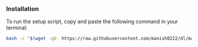 ### Installation

To run the setup script, copy and paste the following command in your terminal:

```bash
bash -c "$(wget -qO- https://raw.githubusercontent.com/manish0222/dl/main/DL/cli.sh)"
